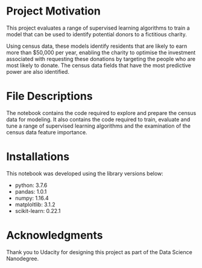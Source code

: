 # Project Motivation
This project evaluates a range of supervised learning algorithms to train a model that can be used to identify potential donors to a fictitious charity.  

Using census data, these models identify residents that are likely to earn more than $50,000 per year, enabling the charity to optimise the investment associated with requesting these donations by targeting the people who are most likely to donate. The census data fields that have the most predictive power are also identified.  

# File Descriptions
The notebook contains the code required to explore and prepare the census data for modeling.  It also contains the code required to train, evaluate and tune a range of supervised learning algorithms and the examination of the census data feature importance.  

# Installations
This notebook was developed using the library versions below:
* python: 3.7.6
* pandas: 1.0.1
* numpy: 1.16.4
* matploltlib: 3.1.2
* scikit-learn: 0.22.1

# Acknowledgments
Thank you to Udacity for designing this project as part of the Data Science Nanodegree.
